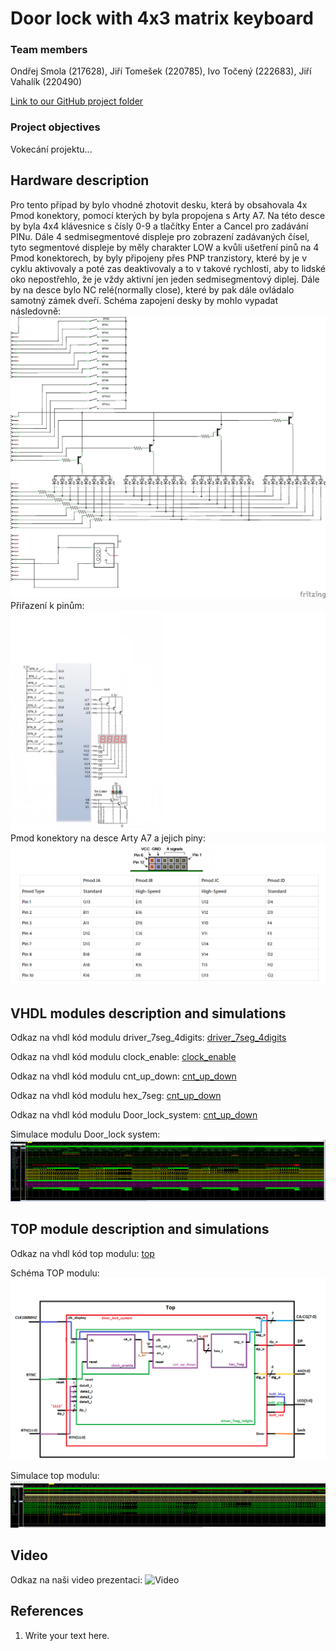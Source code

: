 # Door lock with 4x3 matrix keyboard

### Team members
Ondřej Smola (217628), Jiří Tomešek (220785), Ivo Točený (222683), Jiří Vahalík (220490)

[Link to our GitHub project folder]( https://github.com/xtomes07/DE1_projekt)

### Project objectives

Vokecání projektu...

## Hardware description

Pro tento případ by bylo vhodné zhotovit desku, která by obsahovala 4x Pmod konektory, pomocí kterých by byla propojena s Arty A7. Na této desce by byla 4x4 klávesnice s čísly 
0-9 a tlačítky Enter a Cancel pro zadávání PINu. Dále 4 sedmisegmentové displeje pro zobrazení zadávaných čísel, tyto segmentové displeje by měly charakter LOW a kvůli ušetření 
pinů na 4 Pmod konektorech, by byly připojeny přes PNP tranzistory, které by je v cyklu aktivovaly a poté zas deaktivovaly a to v takové rychlosti, aby to lidské oko 
nepostřehlo, že je vždy aktivní jen jeden sedmisegmentový diplej. Dále by na desce bylo NC relé(normally close), které by pak dále ovládalo samotný zámek dveří. Schéma zapojení desky by mohlo vypadat následovně:
![Schema]( https://github.com/xtomes07/DE1_projekt/blob/main/Deska_schem.jpg)
Přiřazení k pinům:
![Zapojeni]( https://github.com/xtomes07/DE1_projekt/blob/main/ZAPOJENI.png)
Pmod konektory na desce Arty A7 a jejich piny:
![Piny]( https://github.com/xtomes07/DE1_projekt/blob/main/piny_na_arty.PNG)

## VHDL modules description and simulations

Odkaz na vhdl kód modulu driver_7seg_4digits:
[driver_7seg_4digits]( https://github.com/xtomes07/DE1_projekt/Projekt/Projekt.srcs/sources_1/new/river_7seg_4digits.vhd)

Odkaz na vhdl kód modulu clock_enable:
[clock_enable]( https://github.com/xtomes07/DE1_projekt/Projekt/Projekt.srcs/sources_1/new/clock_enable.vhd)

Odkaz na vhdl kód modulu cnt_up_down:
[cnt_up_down]( https://github.com/xtomes07/DE1_projekt/Projekt/Projekt.srcs/sources_1/new/cnt_up_down.vhd)

Odkaz na vhdl kód modulu hex_7seg:
[cnt_up_down]( https://github.com/xtomes07/DE1_projekt/Projekt/Projekt.srcs/sources_1/new/hex_7seg.vhd)

Odkaz na vhdl kód modulu Door_lock_system:
[cnt_up_down]( https://github.com/xtomes07/DE1_projekt/Projekt/Projekt.srcs/sources_1/new/Door_lock_system.vhd)

Simulace modulu Door_lock system:
![Simulace]( https://github.com/xtomes07/DE1_projekt/blob/main/doorlock_modul.PNG)


## TOP module description and simulations

Odkaz na vhdl kód top modulu:
[top]( https://github.com/xtomes07/DE1_projekt/Projekt/Projekt.srcs/sources_1/new/top.vhd)

Schéma TOP modulu:
![Schema](https://github.com/xtomes07/DE1_projekt/blob/main/top_schema.png)

Simulace top modulu:
![Simulace]( https://github.com/xtomes07/DE1_projekt/blob/main/top_simulace.PNG)

## Video

Odkaz na naši video prezentaci:
![Video]()


## References

   1. Write your text here.
